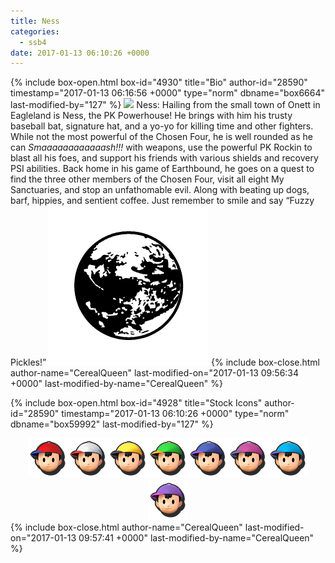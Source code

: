 ```yaml
---
title: Ness
categories:
  - ssb4
date: 2017-01-13 06:10:26 +0000
---
```

{% include box-open.html box-id="4930" title="Bio" author-id="28590" timestamp="2017-01-13 06:16:56 +0000" type="norm" dbname="box6664" last-modified-by="127" %}
<img class="picright" src="Ness.png" /> Ness: Hailing from the small town of Onett in Eagleland is Ness, the PK Powerhouse! He brings with him his trusty baseball bat, signature hat, and a yo-yo for killing time and other fighters. While not the most powerful of the Chosen Four, he is well rounded as he can <i>Smaaaaaaaaaaaash!!!</i> with weapons, use the powerful PK Rockin to blast all his foes, and support his friends with various shields and recovery PSI abilities. Back home in his game of Earthbound, he goes on a quest to find the three other members of the Chosen Four, visit all eight My Sanctuaries, and stop an unfathomable evil. Along with beating up dogs, barf, hippies, and sentient coffee. Just remember to smile and say “Fuzzy Pickles!”
<img src="Mother Icon.png" />
{% include box-close.html author-name="CerealQueen" last-modified-on="2017-01-13 09:56:34 +0000" last-modified-by-name="CerealQueen" %}

{% include box-open.html box-id="4928" title="Stock Icons" author-id="28590" timestamp="2017-01-13 06:10:26 +0000" type="norm" dbname="box59992" last-modified-by="127" %}
<center><img src="Stock_1.png" /><img src="Stock_2.png" /><img src="Stock_3.png" /><img src="Stock_4.png" /><img src="Stock_5.png" /><img src="Stock_6.png" /><img src="Stock_7.png" /><img src="Stock_8.png" /></center>
{% include box-close.html author-name="CerealQueen" last-modified-on="2017-01-13 09:57:41 +0000" last-modified-by-name="CerealQueen" %}
